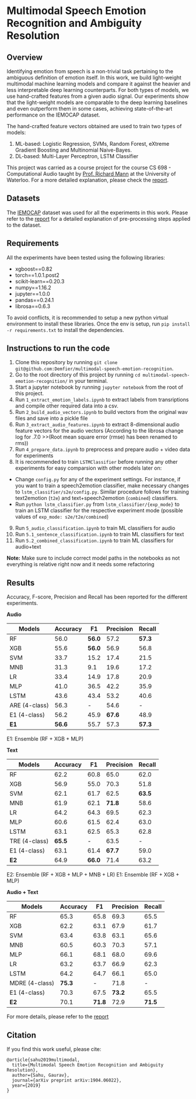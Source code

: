 # Multimodal Speech Emotion Recognition and Ambiguity Resolution

## Overview
Identifying emotion from speech is a non-trivial task pertaining to the ambiguous definition of emotion itself. In this work, we build light-weight multimodal machine learning models and compare it against the heavier and less interpretable deep learning counterparts. For both types of models, we use hand-crafted features from a given audio signal. Our experiments show that the light-weight models are comparable to the deep learning baselines and even outperform them in some cases, achieving state-of-the-art performance on the IEMOCAP dataset.

The hand-crafted feature vectors obtained are used to train two types of models:

1. ML-based: Logistic Regression, SVMs, Random Forest, eXtreme Gradient Boosting and Multinomial Naive-Bayes.
2. DL-based: Multi-Layer Perceptron, LSTM Classifier

This project was carried as a course project for the course CS 698 - Computational Audio taught by [Prof. Richard Mann](https://cs.uwaterloo.ca/~mannr/) at the University of Waterloo. For a more detailed explanation, please check the [report](https://arxiv.org/abs/1904.06022).

## Datasets
The [IEMOCAP](https://link.springer.com/content/pdf/10.1007%2Fs10579-008-9076-6.pdf) dataset was used for all the experiments in this work. Please refer to the [report](https://arxiv.org/abs/1904.06022) for a detailed explanation of pre-processing steps applied to the dataset.

## Requirements
All the experiments have been tested using the following libraries:
- xgboost==0.82
- torch==1.0.1.post2
- scikit-learn==0.20.3
- numpy==1.16.2
- jupyter==1.0.0
- pandas==0.24.1
- librosa==0.6.3

To avoid conflicts, it is recommended to setup a new python virtual environment to install these libraries. Once the env is setup, run `pip install -r requirements.txt` to install the dependencies.

## Instructions to run the code
1. Clone this repository by running `git clone git@github.com:Demfier/multimodal-speech-emotion-recognition`.
2. Go to the root directory of this project by running `cd multimodal-speech-emotion-recognition/` in your terminal.
3. Start a jupyter notebook by running `jupyter notebook` from the root of this project.
4. Run `1_extract_emotion_labels.ipynb` to extract labels from transriptions and compile other required data into a csv.
5. Run `2_build_audio_vectors.ipynb` to build vectors from the original wav files and save into a pickle file
6. Run `3_extract_audio_features.ipynb` to extract 8-dimensional audio feature vectors for the audio vectors (According to the librosa change log for .7.0 >>(Root mean square error (rmse) has been renamed to rms))
7. Run `4_prepare_data.ipynb` to preprocess and prepare audio + video data for experiments
8. It is recommended to train `LSTMClassifier` before running any other experiments for easy comparsion with other models later on:
  - Change `config.py` for any of the experiment settings. For instance, if you want to train a speech2emotion classifier, make necessary changes to `lstm_classifier/s2e/config.py`. Similar procedure follows for training text2emotion (`t2e`) and text+speech2emotion (`combined`) classifiers.
  - Run `python lstm_classifier.py` from `lstm_classifier/{exp_mode}` to train an LSTM classifier for the respective experiment mode (possible values of `exp_mode: s2e/t2e/combined`)
9. Run `5_audio_classification.ipynb` to train ML classifiers for audio
10. Run `5.1_sentence_classification.ipynb` to train ML classifiers for text
11. Run `5.2_combined_classification.ipynb` to train ML classifiers for audio+text

**Note:** Make sure to include correct model paths in the notebooks as not everything is relative right now and it needs some refactoring

## Results
Accuracy, F-score, Precision and Recall has been reported for the different experiments.

**Audio**

Models | Accuracy | F1 | Precision | Recall
---|---|---|---|---
RF | 56.0 | **56.0** | 57.2 | **57.3**
XGB | 55.6 | **56.0** | 56.9 | 56.8
SVM | 33.7 | 15.2 | 17.4 | 21.5
MNB | 31.3 | 9.1 | 19.6 | 17.2
LR | 33.4 | 14.9 | 17.8 | 20.9
MLP | 41.0 | 36.5 | 42.2 | 35.9
LSTM | 43.6 | 43.4 | 53.2 | 40.6
ARE (4-class) | 56.3 | - | 54.6 | -
E1 (4-class) | 56.2 | 45.9 | **67.6** | 48.9
**E1** | **56.6** | 55.7 | 57.3 | **57.3**

E1: Ensemble (RF + XGB + MLP)

**Text**

Models | Accuracy | F1 | Precision | Recall
---|---|---|---|---
RF | 62.2 | 60.8 | 65.0 | 62.0
XGB | 56.9 | 55.0 | 70.3 | 51.8
SVM | 62.1 | 61.7 | 62.5 | **63.5**
MNB | 61.9 | 62.1 | **71.8** | 58.6
LR | 64.2 | 64.3 | 69.5 | 62.3
MLP | 60.6 | 61.5 | 62.4 | 63.0
LSTM | 63.1 | 62.5 | 65.3 | 62.8
TRE (4-class) | **65.5** | - | 63.5 | -
E1 (4-class) | 63.1 | 61.4 | **67.7** | 59.0
**E2** | 64.9 | **66.0** | 71.4 | 63.2

E2: Ensemble (RF + XGB + MLP + MNB + LR)
E1: Ensemble (RF + XGB + MLP)

**Audio + Text**

Models | Accuracy | F1 | Precision | Recall
---|---|---|---|---
RF | 65.3 | 65.8 | 69.3 | 65.5
XGB | 62.2 | 63.1 | 67.9 | 61.7
SVM | 63.4 | 63.8 | 63.1 | 65.6
MNB | 60.5 | 60.3 | 70.3 | 57.1
MLP | 66.1 | 68.1 | 68.0 | 69.6
LR | 63.2 | 63.7 | 66.9 | 62.3
LSTM | 64.2 | 64.7 | 66.1 | 65.0
MDRE (4-class) | **75.3** | - | 71.8 | -
E1 (4-class) | 70.3 | 67.5 | **73.2** | 65.5
**E2** | 70.1 | **71.8** | 72.9 | **71.5**

For more details, please refer to the [report](https://arxiv.org/abs/1904.06022)

## Citation
If you find this work useful, please cite:

```
@article{sahu2019multimodal,
  title={Multimodal Speech Emotion Recognition and Ambiguity Resolution},
  author={Sahu, Gaurav},
  journal={arXiv preprint arXiv:1904.06022},
  year={2019}
}
```
